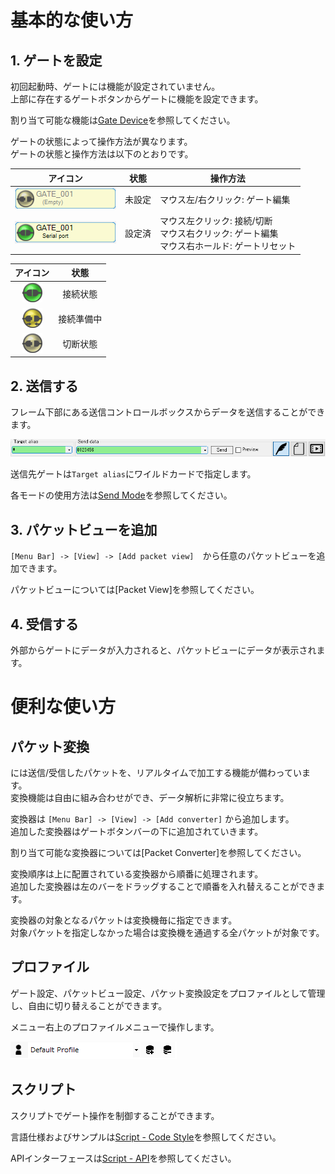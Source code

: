 <!--- Update: 2019.03.06 --->
<link href="../params.css" rel="stylesheet"></link>

# 基本的な使い方

## 1. ゲートを設定

初回起動時、ゲートには機能が設定されていません。<br>
上部に存在するゲートボタンからゲートに機能を設定できます。

割り当て可能な機能は[Gate Device](gate-device.jpn.html)を参照してください。

ゲートの状態によって操作方法が異なります。<br>
ゲートの状態と操作方法は以下のとおりです。

| アイコン                           | 状態      | 操作方法 |
| :---:                              | :---:     | --- |
| ![](../_images/ss-gate-empty.png)     | 未設定    | マウス左/右クリック: ゲート編集<br> |
| ![](../_images/ss-gate-allocate.png)       | 設定済    | マウス左クリック: 接続/切断<br>マウス右クリック: ゲート編集<br>マウス右ホールド: ゲートリセット<br> |

| アイコン                          | 状態      |
| :---: | :---: |
| ![](../_images/connect_on.png)   | 接続状態   |
| ![](../_images/connect_busy.png) | 接続準備中 |
| ![](../_images/connect_off.png)  | 切断状態   |

## 2. 送信する

フレーム下部にある送信コントロールボックスからデータを送信することができます。

![](../_images/ss-send-panel.png)

送信先ゲートは`Target alias`にワイルドカードで指定します。

各モードの使用方法は[Send Mode](send-mode.jpn.html)を参照してください。

## 3. パケットビューを追加

`[Menu Bar] -> [View] -> [Add packet view]`　から任意のパケットビューを追加できます。

パケットビューについては[Packet View]を参照してください。

## 4. 受信する

外部からゲートにデータが入力されると、パケットビューにデータが表示されます。

# 便利な使い方

## パケット変換

<span class="app-name" />には送信/受信したパケットを、リアルタイムで加工する機能が備わっています。<br>
変換機能は自由に組み合わせができ、データ解析に非常に役立ちます。<br>

変換器は `[Menu Bar] -> [View] -> [Add converter]` から追加します。<br>
追加した変換器はゲートボタンバーの下に追加されていきます。

割り当て可能な変換器については[Packet Converter]を参照してください。

変換順序は上に配置されている変換器から順番に処理されます。<br>
追加した変換器は左のバーをドラッグすることで順番を入れ替えることができます。

変換器の対象となるパケットは変換機毎に指定できます。<br>
対象パケットを指定しなかった場合は変換機を通過する全パケットが対象です。

## プロファイル

ゲート設定、パケットビュー設定、パケット変換設定をプロファイルとして管理し、自由に切り替えることができます。<br>

メニュー右上のプロファイルメニューで操作します。

![](../_images/ss-profile.png)

## スクリプト

スクリプトでゲート操作を制御することができます。

言語仕様およびサンプルは[Script - Code Style](script-codestyle.jpn.html)を参照してください。

APIインターフェースは[Script - API](script-api.jpn.html)を参照してください。

<br><br>

